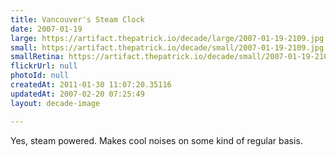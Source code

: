 ```yaml
---
title: Vancouver's Steam Clock
date: 2007-01-19
large: https://artifact.thepatrick.io/decade/large/2007-01-19-2109.jpg
small: https://artifact.thepatrick.io/decade/small/2007-01-19-2109.jpg
smallRetina: https://artifact.thepatrick.io/decade/small/2007-01-19-2109@2x.jpg
flickrUrl: null
photoId: null
createdAt: 2011-01-30 11:07:20.35116
updatedAt: 2007-02-20 07:25:49
layout: decade-image

---
```

Yes, steam powered. Makes cool noises on some kind of regular basis.
